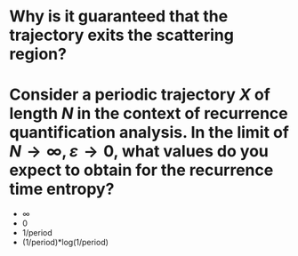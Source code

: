 # Why is it guaranteed that the trajectory exits the scattering region?

# Consider a periodic trajectory $X$ of length $N$ in the context of recurrence quantification analysis. In the limit of $N\to\infty,\varepsilon\to 0$, what values do you expect to obtain for the recurrence time entropy?

* ∞
* 0
* 1/period
* (1/period)*log(1/period)